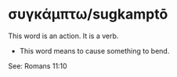 # συγκάμπτω/sugkamptō
This word is an action. It is a verb.
* This word means to cause something to bend.

See: Romans 11:10
